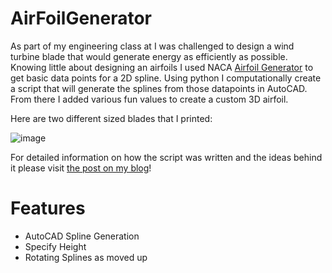 # AirFoilGenerator
 
As part of my engineering class at I was challenged to design a wind turbine blade that would generate energy as efficiently as possible. Knowing little about designing an airfoils I used NACA [Airfoil Generator](http://airfoiltools.com/airfoil/naca4digit) to get basic data points for a 2D spline. Using python I computationally create a script that will generate the splines from those datapoints in AutoCAD. From there I added various fun values to create a custom 3D airfoil. 

Here are two different sized blades that I printed:

![image](https://github.com/user-attachments/assets/46d21fc1-02f8-4a44-8cd9-ae3a3511a08c)

For detailed information on how the script was written and the ideas behind it please visit [the post on my blog](https://blog.cedricclaessens.com/the-art-of-designing-airfoils-with-the-naca-generator-and-autocad/)!

# Features
- AutoCAD Spline Generation
- Specify Height
- Rotating Splines as moved up 
